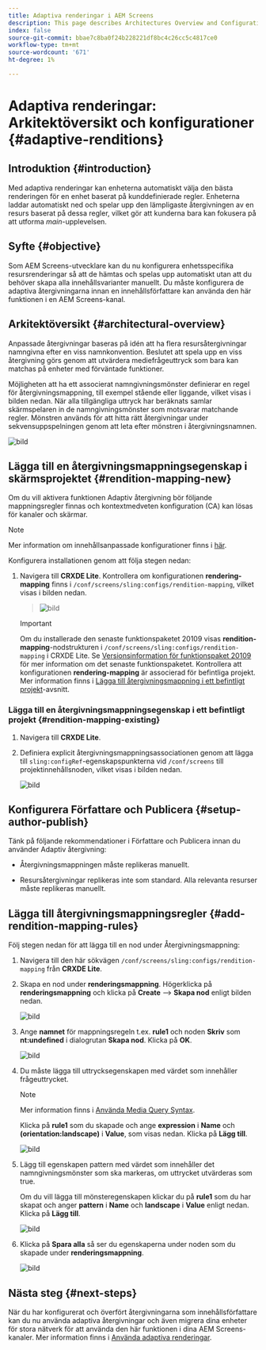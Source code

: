 ```yaml
---
title: Adaptiva renderingar i AEM Screens
description: This page describes Architectures Overview and Configurations for Adaptive Renditions in AEM Screens.
index: false
source-git-commit: bbae7c8ba0f24b228221df8bc4c26cc5c4817ce0
workflow-type: tm+mt
source-wordcount: '671'
ht-degree: 1%

---
```



# Adaptiva renderingar: Arkitektöversikt och konfigurationer {#adaptive-renditions}

## Introduktion {#introduction}

Med adaptiva renderingar kan enheterna automatiskt välja den bästa renderingen för en enhet baserat på kunddefinierade regler. Enheterna laddar automatiskt ned och spelar upp den lämpligaste återgivningen av en resurs baserat på dessa regler, vilket gör att kunderna bara kan fokusera på att utforma *main*-upplevelsen.

## Syfte {#objective}

Som AEM Screens-utvecklare kan du nu konfigurera enhetsspecifika resursrenderingar så att de hämtas och spelas upp automatiskt utan att du behöver skapa alla innehållsvarianter manuellt. Du måste konfigurera de adaptiva återgivningarna innan en innehållsförfattare kan använda den här funktionen i en AEM Screens-kanal.

## Arkitektöversikt {#architectural-overview}

Anpassade återgivningar baseras på idén att ha flera resursåtergivningar namngivna efter en viss namnkonvention. Beslutet att spela upp en viss återgivning görs genom att utvärdera mediefrågeuttryck som bara kan matchas på enheter med förväntade funktioner.

Möjligheten att ha ett associerat namngivningsmönster definierar en regel för återgivningsmappning, till exempel stående eller liggande, vilket visas i bilden nedan. När alla tillgängliga uttryck har beräknats samlar skärmspelaren in de namngivningsmönster som motsvarar matchande regler. Mönstren används för att hitta rätt återgivningar under sekvensuppspelningen genom att leta efter mönstren i återgivningsnamnen.

![bild](/help/user-guide/assets/adaptive-renditions/adaptive-renditions.png)

## Lägga till en återgivningsmappningsegenskap i skärmsprojektet {#rendition-mapping-new}

Om du vill aktivera funktionen Adaptiv återgivning bör följande mappningsregler finnas och kontextmedveten konfiguration (CA) kan lösas för kanaler och skärmar.

>[!NOTE]
>Mer information om innehållsanpassade konfigurationer finns i [här](https://sling.apache.org/documentation/bundles/context-aware-configuration/context-aware-configuration.html).

Konfigurera installationen genom att följa stegen nedan:

1. Navigera till **CRXDE Lite**. Kontrollera om konfigurationen **rendering-mapping** finns i `/conf/screens/sling:configs/rendition-mapping`, vilket visas i bilden nedan.

   >![bild](/help/user-guide/assets/adaptive-renditions/mapping-rules1.png)

   >[!IMPORTANT]
   >Om du installerade den senaste funktionspaketet 20109 visas **rendition-mapping**-nodstrukturen i `/conf/screens/sling:configs/rendition-mapping` i CRXDE Lite. Se [Versionsinformation för funktionspaket 20109](/help/user-guide/release-notes-fp-202109.md) för mer information om det senaste funktionspaketet.
   >Kontrollera att konfigurationen **rendering-mapping** är associerad för befintliga projekt. Mer information finns i [Lägga till återgivningsmappning i ett befintligt projekt](#rendition-mapping-existing)-avsnitt.

### Lägga till en återgivningsmappningsegenskap i ett befintligt projekt {#rendition-mapping-existing}

1. Navigera till **CRXDE Lite**.

1. Definiera explicit återgivningsmappningsassociationen genom att lägga till `sling:configRef`-egenskapspunkterna vid `/conf/screens` till projektinnehållsnoden, vilket visas i bilden nedan.

   ![bild](/help/user-guide/assets/adaptive-renditions/renditon-mapping2.png)


## Konfigurera Författare och Publicera {#setup-author-publish}

Tänk på följande rekommendationer i Författare och Publicera innan du använder Adaptiv återgivning:

* Återgivningsmappningen måste replikeras manuellt.

* Resursåtergivningar replikeras inte som standard. Alla relevanta resurser måste replikeras manuellt.

## Lägga till återgivningsmappningsregler {#add-rendition-mapping-rules}

Följ stegen nedan för att lägga till en nod under Återgivningsmappning:

1. Navigera till den här sökvägen `/conf/screens/sling:configs/rendition-mapping` från **CRXDE Lite**.

1. Skapa en nod under **renderingsmappning**. Högerklicka på **renderingsmappning** och klicka på **Create** —> **Skapa nod** enligt bilden nedan.

   ![bild](/help/user-guide/assets/adaptive-renditions/add-node1.png)

1. Ange **namnet** för mappningsregeln t.ex. **rule1** och noden **Skriv** som **nt:undefined** i dialogrutan **Skapa nod**. Klicka på **OK**.

   ![bild](/help/user-guide/assets/adaptive-renditions/add-node2.png)


1. Du måste lägga till uttrycksegenskapen med värdet som innehåller frågeuttrycket.

   >[!NOTE]
   >Mer information finns i [Använda Media Query Syntax](https://developer.mozilla.org/en-US/docs/Web/CSS/Media_Queries/Using_media_queries).

   Klicka på **rule1** som du skapade och ange **expression** i **Name** och **(orientation:landscape)** i **Value**, som visas nedan. Klicka på **Lägg till**.

   ![bild](/help/user-guide/assets/adaptive-renditions/add-node3.png)



1. Lägg till egenskapen pattern med värdet som innehåller det namngivningsmönster som ska markeras, om uttrycket utvärderas som true.

   Om du vill lägga till mönsteregenskapen klickar du på **rule1** som du har skapat och anger **pattern** i **Name** och **landscape** i **Value** enligt nedan. Klicka på **Lägg till**.

   ![bild](/help/user-guide/assets/adaptive-renditions/add-node4.png)

1. Klicka på **Spara alla** så ser du egenskaperna under noden som du skapade under **renderingsmappning**.

   ![bild](/help/user-guide/assets/adaptive-renditions/add-node5.png)


## Nästa steg {#next-steps}

När du har konfigurerat och överfört återgivningarna som innehållsförfattare kan du nu använda adaptiva återgivningar och även migrera dina enheter för stora nätverk för att använda den här funktionen i dina AEM Screens-kanaler. Mer information finns i [Använda adaptiva renderingar](/help/user-guide/using-adaptive-renditions.md).
